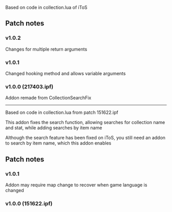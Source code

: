 Based on code in collection.lua of iToS


Patch notes
---
### v1.0.2
Changes for multiple return arguments

### v1.0.1
Changed hooking method and allows variable arguments


### v1.0.0 (217403.ipf)
Addon remade from CollectionSearchFix





---
Based on code in collection.lua from patch 151622.ipf

This addon fixes the search function, allowing searches for collection name and stat, while adding searches by item name

Although the search feature has been fixed on iToS, you still need an addon to search by item name, which this addon enables


Patch notes
---
### v1.0.1
Addon may require map change to recover when game language is changed


### v1.0.0 (151622.ipf)